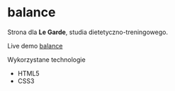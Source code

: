 # balance

Strona dla **Le Garde**, studia dietetyczno-treningowego.

Live demo [balance](https://krichert.github.io/le-garde)

Wykorzystane technologie

* HTML5
* CSS3